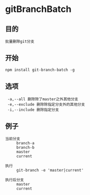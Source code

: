 # gitBranchBatch
## 目的
    批量删除git分支
## 开始
    npm install git-branch-batch -g

## 选项
     -a,--all 删除除了master之外其他分支
     -e,--exclude 删除除指定分支外的其他分支
     -i,--include 删除指定分支

## 例子
```
当前分支
     branch-a
     branch-b
     master
     current

执行
     git-branch -e 'master|current'

执行后分支
     master
     current
```


